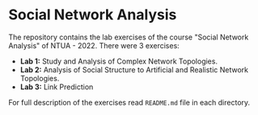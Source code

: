 # Social Network Analysis

The repository contains the lab exercises of the course "Social Network Analysis" of NTUA - 2022. There were 3 exercises:

- **Lab 1:** Study and Analysis of Complex Network Topologies.
- **Lab 2:** Analysis of Social Structure to Artificial and Realistic Network Topologies.
- **Lab 3:** Link Prediction

For full description of the exercises read `README.md` file in each directory.
